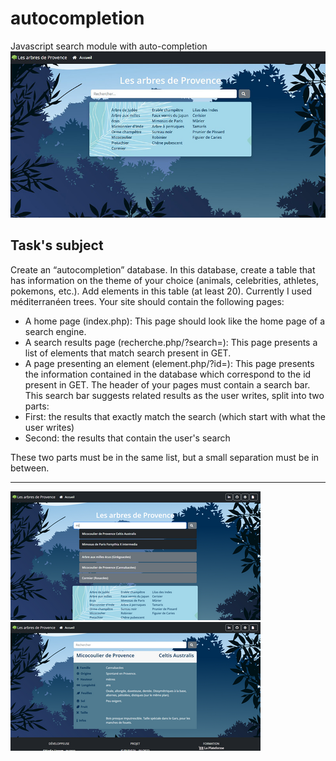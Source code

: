 # autocompletion
Javascript search module with auto-completion
![Cover](https://github.com/nadia-hazem/autocompletion/blob/main/screenshot.jpg)

## Task's subject
Create an “autocompletion” database. In this database, create a table that has information on the theme of your choice (animals, celebrities,
athletes, pokemons, etc.). Add elements in this table (at least 20). Currently I used méditerranéen trees.
Your site should contain the following pages:
- A home page (index.php):
This page should look like the home page of a search engine.
- A search results page (recherche.php/?search=):
This page presents a list of elements that match search present in
GET.
- A page presenting an element (element.php/?id=):
This page presents the information contained in the database which
correspond to the id present in GET.
The header of your pages must contain a search bar. This search bar
suggests related results as the user writes, split into two
parts:
- First: the results that exactly match the search (which
start with what the user writes)
- Second: the results that contain the user's search

These two parts must be in the same list, but a small separation must
be in between.  

---

![2 listes de recherche](https://github.com/nadia-hazem/autocompletion/blob/4a99f02d9cf9a8262bff0aa94b23d86ba6cbca96/assets/img/img1.png)
![fiche individuelle](https://github.com/nadia-hazem/autocompletion/blob/4a99f02d9cf9a8262bff0aa94b23d86ba6cbca96/assets/img/img2.png)

